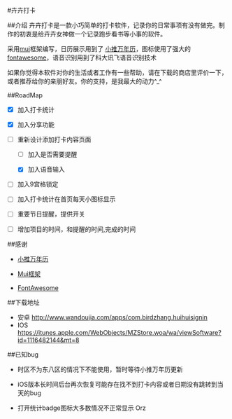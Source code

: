 #卉卉打卡

##介绍
卉卉打卡是一款小巧简单的打卡软件，记录你的日常事项有没有做完。制作的初衷是给卉卉女神做一个记录跑步看书等小事的软件。
	
采用<a href="http://www.dcloud.io/mui.html">mui</a>框架编写，日历展示用到了
					<a href="https://github.com/zzyss86/LunarCalendar">小推万年历</a>，图标使用了强大的<a	href="http://fontawesome.io/icons/">fontawesome</a>，语音识别用到了科大讯飞语音识别技术<br />
					

如果你觉得本软件对你的生活或者工作有一些帮助，请在下载的商店里评价一下，或者推荐给你的亲朋好友。你的支持，是我最大的动力^_^


##RoadMap

- [x] 加入打卡统计

- [x] 加入分享功能

- [ ] 重新设计添加打卡内容页面
	
	- [ ] 加入是否需要提醒
	
	- [x] 加入语音输入

- [ ] 加入9宫格锁定

- [ ] 加入打卡统计在首页每天小图标显示

- [ ] 重要节日提醒，提供开关

- [ ] 增加项目的时间，和提醒的时间,完成的时间

##感谢

* <a href="https://github.com/zzyss86/LunarCalendar">小推万年历</a>

* <a href="http://www.dcloud.io/mui.html">Mui框架</a>

* <a href="http://fontawesome.io/icons/">FontAwesome</a>


##下载地址

* 安卓
	http://www.wandoujia.com/apps/com.birdzhang.huihuisignin
* IOS
	https://itunes.apple.com/WebObjects/MZStore.woa/wa/viewSoftware?id=1116482144&mt=8
	
##已知bug

* 时区不为东八区的情况下不能使用，暂时等待小推万年历更新

* iOS版本长时间后台再次恢复可能存在找不到打卡内容或者日期没有跳转到当天的bug

* 打开统计badge图标大多数情况不正常显示 Orz
